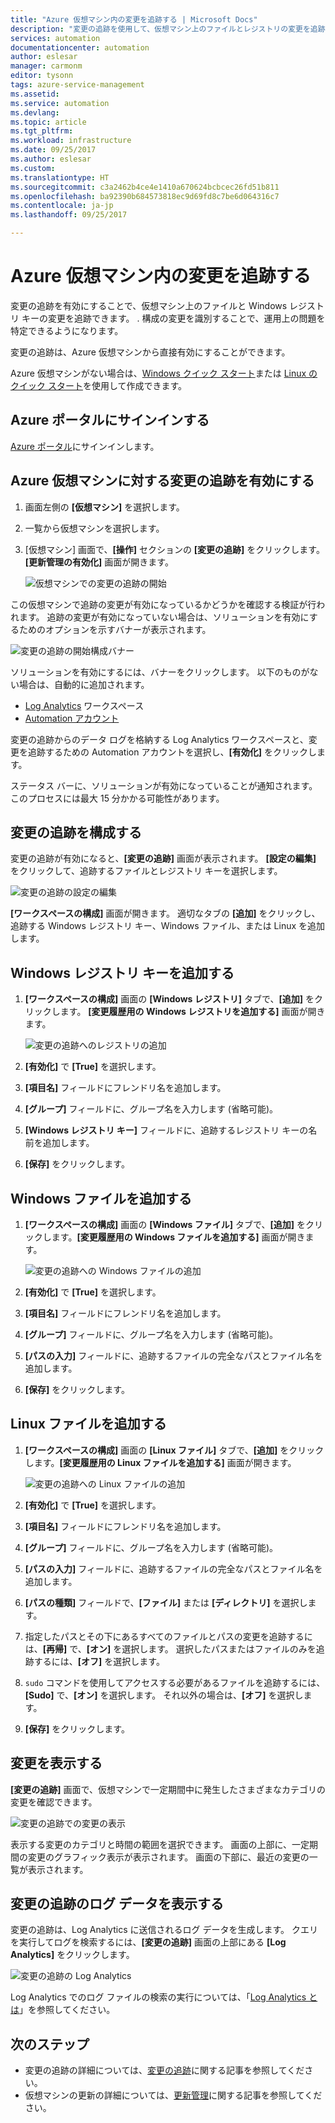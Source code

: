 ```yaml
---
title: "Azure 仮想マシン内の変更を追跡する | Microsoft Docs"
description: "変更の追跡を使用して、仮想マシン上のファイルとレジストリの変更を追跡します"
services: automation
documentationcenter: automation
author: eslesar
manager: carmonm
editor: tysonn
tags: azure-service-management
ms.assetid: 
ms.service: automation
ms.devlang: 
ms.topic: article
ms.tgt_pltfrm: 
ms.workload: infrastructure
ms.date: 09/25/2017
ms.author: eslesar
ms.custom: 
ms.translationtype: HT
ms.sourcegitcommit: c3a2462b4ce4e1410a670624bcbcec26fd51b811
ms.openlocfilehash: ba92390b684573818ec9d69fd8c7be6d064316c7
ms.contentlocale: ja-jp
ms.lasthandoff: 09/25/2017

---
```


# <a name="track-changes-in-your-azure-virtual-machines"></a>Azure 仮想マシン内の変更を追跡する

変更の追跡を有効にすることで、仮想マシン上のファイルと Windows レジストリ キーの変更を追跡できます。 . 構成の変更を識別することで、運用上の問題を特定できるようになります。

変更の追跡は、Azure 仮想マシンから直接有効にすることができます。

Azure 仮想マシンがない場合は、[Windows クイック スタート](../virtual-machines/windows/quick-create-portal.md)または [Linux のクイック スタート](../virtual-machines/linux/quick-create-portal.md)を使用して作成できます。

## <a name="sign-in-to-the-azure-portal"></a>Azure ポータルにサインインする

[Azure ポータル](https://portal.azure.com/)にサインインします。

## <a name="enable-change-tracking-for-an-azure-virtual-machine"></a>Azure 仮想マシンに対する変更の追跡を有効にする

1. 画面左側の **[仮想マシン]** を選択します。
1. 一覧から仮想マシンを選択します。
1. [仮想マシン] 画面で、**[操作]** セクションの **[変更の追跡]** をクリックします。 **[更新管理の有効化]** 画面が開きます。

   ![仮想マシンでの変更の追跡の開始](./media/automation-vm-change-tracking/change-onboard-vm-blade.png)

この仮想マシンで追跡の変更が有効になっているかどうかを確認する検証が行われます。 追跡の変更が有効になっていない場合は、ソリューションを有効にするためのオプションを示すバナーが表示されます。

   ![変更の追跡の開始構成バナー](./media/automation-vm-change-tracking/change-onboard-banner.png)

ソリューションを有効にするには、バナーをクリックします。 以下のものがない場合は、自動的に追加されます。

* [Log Analytics](../log-analytics/log-analytics-overview.md) ワークスペース
* [Automation アカウント](../automation/automation-offering-get-started.md)

変更の追跡からのデータ ログを格納する Log Analytics ワークスペースと、変更を追跡するための Automation アカウントを選択し、**[有効化]** をクリックします。

ステータス バーに、ソリューションが有効になっていることが通知されます。 このプロセスには最大 15 分かかる可能性があります。

## <a name="configure-change-tracking"></a>変更の追跡を構成する

変更の追跡が有効になると、**[変更の追跡]** 画面が表示されます。 **[設定の編集]** をクリックして、追跡するファイルとレジストリ キーを選択します。

![変更の追跡の設定の編集](./media/automation-vm-change-tracking/change-edit-settings.png)

**[ワークスペースの構成]** 画面が開きます。 適切なタブの **[追加]** をクリックし、追跡する Windows レジストリ キー、Windows ファイル、または Linux を追加します。

## <a name="add-a-windows-registry-key"></a>Windows レジストリ キーを追加する

1. **[ワークスペースの構成]** 画面の **[Windows レジストリ]** タブで、**[追加]** をクリックします。 **[変更履歴用の Windows レジストリを追加する]** 画面が開きます。

   ![変更の追跡へのレジストリの追加](./media/automation-vm-change-tracking/change-add-registry.png)

1. **[有効化]** で **[True]** を選択します。
1. **[項目名]** フィールドにフレンドリ名を追加します。
1. **[グループ]** フィールドに、グループ名を入力します (省略可能)。
1. **[Windows レジストリ キー]** フィールドに、追跡するレジストリ キーの名前を追加します。
1. **[保存]** をクリックします。

## <a name="add-a-windows-file"></a>Windows ファイルを追加する

1. **[ワークスペースの構成]** 画面の **[Windows ファイル]** タブで、**[追加]** をクリックします。**[変更履歴用の Windows ファイルを追加する]** 画面が開きます。

   ![変更の追跡への Windows ファイルの追加](./media/automation-vm-change-tracking/change-add-win-file.png)

1. **[有効化]** で **[True]** を選択します。
1. **[項目名]** フィールドにフレンドリ名を追加します。
1. **[グループ]** フィールドに、グループ名を入力します (省略可能)。
1. **[パスの入力]** フィールドに、追跡するファイルの完全なパスとファイル名を追加します。
1. **[保存]** をクリックします。

## <a name="add-a-linux-file"></a>Linux ファイルを追加する

1. **[ワークスペースの構成]** 画面の **[Linux ファイル]** タブで、**[追加]** をクリックします。**[変更履歴用の Linux ファイルを追加する]** 画面が開きます。

   ![変更の追跡への Linux ファイルの追加](./media/automation-vm-change-tracking/change-add-linux-file.png)

1. **[有効化]** で **[True]** を選択します。
1. **[項目名]** フィールドにフレンドリ名を追加します。
1. **[グループ]** フィールドに、グループ名を入力します (省略可能)。
1. **[パスの入力]** フィールドに、追跡するファイルの完全なパスとファイル名を追加します。
1. **[パスの種類]** フィールドで、**[ファイル]** または **[ディレクトリ]** を選択します。
1. 指定したパスとその下にあるすべてのファイルとパスの変更を追跡するには、**[再帰]** で、**[オン]** を選択します。 選択したパスまたはファイルのみを追跡するには、**[オフ]** を選択します。
1. `sudo` コマンドを使用してアクセスする必要があるファイルを追跡するには、**[Sudo]** で、**[オン]** を選択します。 それ以外の場合は、**[オフ]** を選択します。
1. **[保存]** をクリックします。

## <a name="view-changes"></a>変更を表示する

**[変更の追跡]** 画面で、仮想マシンで一定期間中に発生したさまざまなカテゴリの変更を確認できます。

   ![変更の追跡での変更の表示](./media/automation-vm-change-tracking/change-view-changes.png)

表示する変更のカテゴリと時間の範囲を選択できます。 画面の上部に、一定期間の変更のグラフィック表示が表示されます。
画面の下部に、最近の変更の一覧が表示されます。

## <a name="view-change-tracking-log-data"></a>変更の追跡のログ データを表示する

変更の追跡は、Log Analytics に送信されるログ データを生成します。 クエリを実行してログを検索するには、**[変更の追跡]** 画面の上部にある **[Log Analytics]** をクリックします。

   ![変更の追跡の Log Analytics](./media/automation-vm-change-tracking/change-log-analytics.png)

Log Analytics でのログ ファイルの検索の実行については、「[Log Analytics とは](../log-analytics/log-analytics-overview.md)」を参照してください。

## <a name="next-steps"></a>次のステップ

* 変更の追跡の詳細については、[変更の追跡](../log-analytics/log-analytics-change-tracking.md)に関する記事を参照してください。
* 仮想マシンの更新の詳細については、[更新管理](../operations-management-suite/oms-solution-update-management.md)に関する記事を参照してください。

